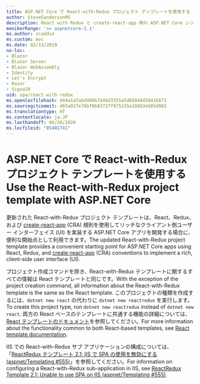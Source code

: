 ```yaml
---
title: ASP.NET Core で React-with-Redux プロジェクト テンプレートを使用する
author: SteveSandersonMS
description: React with Redux と create-react-app 用の ASP.NET Core シングル ページ アプリケーション (SPA) プロジェクト テンプレートの使用を開始する方法について説明します。
monikerRange: '>= aspnetcore-2.1'
ms.author: scaddie
ms.custom: mvc
ms.date: 02/13/2019
no-loc:
- Blazor
- Blazor Server
- Blazor WebAssembly
- Identity
- Let's Encrypt
- Razor
- SignalR
uid: spa/react-with-redux
ms.openlocfilehash: d44e1afabd909b7d46d3355a5d66848458416873
ms.sourcegitcommit: d65a027e78bf0b83727f975235a18863e685d902
ms.translationtype: HT
ms.contentlocale: ja-JP
ms.lasthandoff: 06/26/2020
ms.locfileid: "85401741"
---
```

# <a name="use-the-react-with-redux-project-template-with-aspnet-core"></a><span data-ttu-id="1cbbb-103">ASP.NET Core で React-with-Redux プロジェクト テンプレートを使用する</span><span class="sxs-lookup"><span data-stu-id="1cbbb-103">Use the React-with-Redux project template with ASP.NET Core</span></span>

<span data-ttu-id="1cbbb-104">更新された React-with-Redux プロジェクト テンプレートは、React、Redux、および [create-react-app](https://github.com/facebookincubator/create-react-app) (CRA) 規則を使用してリッチなクライアント側ユーザー インターフェイス (UI) を実装する ASP.NET Core アプリを開発する場合に、便利な開始点として利用できます。</span><span class="sxs-lookup"><span data-stu-id="1cbbb-104">The updated React-with-Redux project template provides a convenient starting point for ASP.NET Core apps using React, Redux, and [create-react-app](https://github.com/facebookincubator/create-react-app) (CRA) conventions to implement a rich, client-side user interface (UI).</span></span>

<span data-ttu-id="1cbbb-105">プロジェクト作成コマンドを除き、React-with-Redux テンプレートに関するすべての情報は React テンプレートと同じです。</span><span class="sxs-lookup"><span data-stu-id="1cbbb-105">With the exception of the project creation command, all information about the React-with-Redux template is the same as the React template.</span></span> <span data-ttu-id="1cbbb-106">このプロジェクトの種類を作成するには、`dotnet new react` の代わりに `dotnet new reactredux` を実行します。</span><span class="sxs-lookup"><span data-stu-id="1cbbb-106">To create this project type, run `dotnet new reactredux` instead of `dotnet new react`.</span></span> <span data-ttu-id="1cbbb-107">両方の React ベースのテンプレートに共通する機能の詳細については、[React テンプレートのドキュメント](xref:spa/react)を参照してください。</span><span class="sxs-lookup"><span data-stu-id="1cbbb-107">For more information about the functionality common to both React-based templates, see [React template documentation](xref:spa/react).</span></span>

<span data-ttu-id="1cbbb-108">IIS での React-with-Redux サブ アプリケーションの構成については、「[ReactRedux テンプレート 2.1: IIS で SPA の使用を無効にする (aspnet/Templating &num;555)](https://github.com/aspnet/Templating/issues/555)」を参照してください。</span><span class="sxs-lookup"><span data-stu-id="1cbbb-108">For information on configuring a React-with-Redux sub-application in IIS, see [ReactRedux Template 2.1: Unable to use SPA on IIS (aspnet/Templating &num;555)](https://github.com/aspnet/Templating/issues/555).</span></span>
